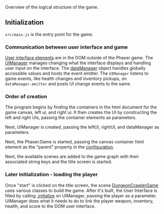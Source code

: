 Overview of the logical structure of the game.

## Initialization

`src/main.js` is the entry point for the game. 

### Communication between user interface and game

[User interface elements](ClubCrawler.DOMUserInterface.html) are in the DOM outside of the Phaser game. The [UIManager](ClubCrawler.DOMUserInterface.DOMUIManager) manages changing what the interface displays and handling user input on the interface. The [dataManager](ClubCrawler.Data.dataManager) object handles globally accessible values and hosts the event emitter. The `UIManager` listens to game events, like health changes and inventory pickups, on `dataManager.emitter` and posts UI change events to the same.

### Order of creation

The program begins by finding the containers in the html document for the game canvas, left ui, and right ui. It then creates the UI by constructing the left and right UIs, passing the container elements as parameters.

Next, UIManager is created, passing the leftUI, rightUI, and dataManager as parameters.

Next, the Phaser.Game is started, passing the canvas container html element as the "parent" property in the [configuration](module-initialize.html#config).

Next, the available scenes are added to the game graph with their associated string keys and the title screen is started.

### Later initialization - loading the player

Once "start" is clicked on the title screen, the scene [DungeonCrawlerGame](ClubCrawler.Scenes.DungeonCrawlerGame) uses various classes to build the game. After it's built, the User Interface is filled by calling [.initialize](ClubCrawler.DOMUserInterface.DOMUIManager.html#initialize) on UIManager, passing the player as a parameter. UIManager does what it needs to do to link the player weapon, inventory, health, and score to the DOM user interface.